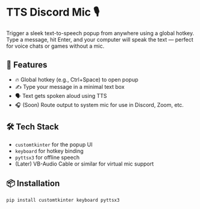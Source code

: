 # TTS Discord Mic 🎙️

Trigger a sleek text-to-speech popup from anywhere using a global hotkey. Type a message, hit Enter, and your computer will speak the text — perfect for voice chats or games without a mic.

## 🚀 Features

- 🔥 Global hotkey (e.g., Ctrl+Space) to open popup
- ✍️ Type your message in a minimal text box
- 🗣️ Text gets spoken aloud using TTS
- 🎧 (Soon) Route output to system mic for use in Discord, Zoom, etc.

## 🛠️ Tech Stack

- `customtkinter` for the popup UI
- `keyboard` for hotkey binding
- `pyttsx3` for offline speech
- (Later) VB-Audio Cable or similar for virtual mic support

## 📦 Installation

```bash
pip install customtkinter keyboard pyttsx3
